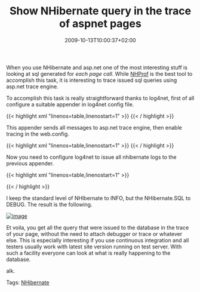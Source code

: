﻿---
title: "Show NHibernate query in the trace of aspnet pages"
description: ""
date: 2009-10-13T10:00:37+02:00
draft: false
tags: [Nhibernate]
categories: [Nhibernate]
---
When you use NHibernate and asp.net one of the most interesting stuff is looking at sql generated for *each page call*. While [NHProf](http://www.nhprof.com/) is the best tool to accomplish this task, it is interesting to trace issued sql queries using asp.net trace engine.

To accomplish this task is really straightforward thanks to log4net, first of all configure a suitable appender in log4net config file.

{{< highlight xml "linenos=table,linenostart=1" >}}
<appender name="AspNetTraceAppender" type="log4net.Appender.AspNetTraceAppender" >
    <layout type="log4net.Layout.PatternLayout">
        <conversionPattern value="%date [%thread] %-5level %logger [%property{NDC}] - %message%newline" />
    </layout>
</appender>{{< / highlight >}}

<!-- Code inserted with Steve Dunn's Windows Live Writer Code Formatter Plugin.  http://dunnhq.com -->

This appender sends all messages to asp.net trace engine, then enable tracing in the web.config.

{{< highlight xml "linenos=table,linenostart=1" >}}
 <trace enabled="true" pageOutput="true" requestLimit="100" localOnly="true" />{{< / highlight >}}

<!-- Code inserted with Steve Dunn's Windows Live Writer Code Formatter Plugin.  http://dunnhq.com -->

Now you need to configure log4net to issue all nhibernate logs to the previous appender.

{{< highlight xml "linenos=table,linenostart=1" >}}
<logger name="NHibernate" additivity="false">
    <level value="INFO" />
    <appender-ref ref="AspNetTraceAppender" />
</logger>

<logger name="NHibernate.SQL" additivity="false">
    <level value="DEBUG" />
    <appender-ref ref="AspNetTraceAppender" />
</logger>{{< / highlight >}}

<!-- Code inserted with Steve Dunn's Windows Live Writer Code Formatter Plugin.  http://dunnhq.com -->

I keep the standard level of NHIbernate to INFO, but the NHibernate.SQL to DEBUG. The result is the following.

[![image](https://www.codewrecks.com/blog/wp-content/uploads/2009/10/image-thumb6.png "image")](https://www.codewrecks.com/blog/wp-content/uploads/2009/10/image6.png)

Et voila, you get all the query that were issued to the database in the trace of your page, without the need to attach debugger or trace or whatever else. This is especially interesting if you use continuous integration and all testers usually work with latest site version running on test server. With such a facility everyone can look at what is really happening to the database.

alk.

Tags: [NHibernate](http://technorati.com/tag/NHibernate)
